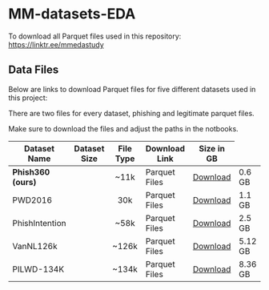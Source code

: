 # MM-datasets-EDA

To download all Parquet files used in this repository: https://linktr.ee/mmedastudy

## Data Files

Below are links to download Parquet files for five different datasets used in this project:

There are two files for every dataset, phishing and legitimate parquet files.

Make sure to download the files and adjust the paths in the notbooks.

| Dataset Name | Dataset Size |  File Type              | Download Link                             | Size in GB   |
|--------------|---------------|---------|-------------------------------------------|--------------|
| **Phish360 (ours)** | <td style="text-align:center;">~11k</td> | Parquet Files    | [Download](https://drive.google.com/drive/u/3/folders/1ulQYtb63pZlhgcKMuTeiDze1onsY1yKT) | 0.6 GB
| PWD2016       | <td style="text-align:center;">30k</td> | Parquet Files    | [Download](https://drive.google.com/drive/folders/1IWip7RW_p8iISYMAT-Db_pFIp4BWb_sn?usp=drive_link)  | 1.1 GB
| PhishIntention | <td style="text-align:center;">~58k</td> | Parquet Files    | [Download](https://drive.google.com/drive/folders/1VsApDC3kYFu7HJ2joYN-klG4jIvOQLkQ?usp=drive_link) | 2.5 GB
| VanNL126k | <td style="text-align:center;">~126k</td> | Parquet Files    | [Download](https://drive.google.com/drive/folders/1JzcYGREyEewglE-uWWZqdQA8Sz0iBiWh?usp=drive_link) | 5.12 GB
| PILWD-134K | <td style="text-align:center;">~134k</td> | Parquet Files    | [Download](https://drive.google.com/drive/u/4/folders/1TYwUehoq4pFGYnvn8iXQqtSbS788mgLi)  | 8.36 GB


